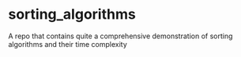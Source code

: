 # sorting_algorithms
A repo that contains quite a comprehensive demonstration of sorting algorithms and their time complexity
